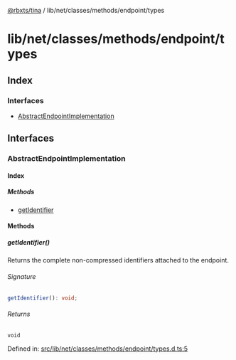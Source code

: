 [@rbxts/tina](modules.md) / lib/net/classes/methods/endpoint/types

# lib/net/classes/methods/endpoint/types

## Index

### Interfaces

- [AbstractEndpointImplementation](lib_net_classes_methods_endpoint_types.md#abstractendpointimplementation)

## Interfaces

### AbstractEndpointImplementation

#### Index

##### Methods

- [getIdentifier](lib_net_classes_methods_endpoint_types.md#getidentifier)

#### Methods

##### getIdentifier()

Returns the complete non-compressed identifiers attached to the endpoint.

###### Signature

```ts
getIdentifier(): void;
```

###### Returns

`void`

Defined in: [src/lib/net/classes/methods/endpoint/types.d.ts:5](https://github.com/AetherInteractiveLtd/Tina/blob/7f2c41e/src/lib/net/classes/methods/endpoint/types.d.ts#L5)
